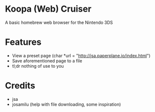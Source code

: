 # Koopa (Web) Cruiser
A basic homebrew web browser for the Nintendo 3DS

# Features
- View a preset page (char *url = "http://jsa.paperplane.io/index.html")
- Save aforementioned page to a file
- tl;dr nothing of use to you

# Credits
- jsa
- josamilu (help with file downloading, some inspiration)
